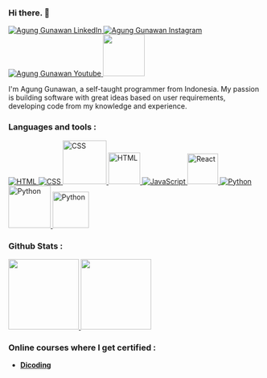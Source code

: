 ### Hi there. 👋
<p align="left">
<!-- LinkedIn -->
<a href="https://www.linkedin.com/in/agunggunawan8/">
  <img alt="Agung Gunawan LinkedIn" src="https://img.shields.io/badge/-Linkedin-0A66C2?style=flat-square&logo=Linkedin&logoColor=white" />
</a>
<!-- IG -->
<a href="https://www.instagram.com/a.gunggunawan/">
  <img alt="Agung Gunawan Instagram" src="https://img.shields.io/badge/-Instagram-E4405F?style=flat-square&logo=Instagram&logoColor=white" />
</a>
<!-- Youtube -->
<a href="https://www.youtube.com/@a.gunggunawan/videos">
  <img alt="Agung Gunawan Youtube" src="https://img.shields.io/badge/-Youtube-FF0000?style=flat-square&logo=Youtube&logoColor=white" />
</a>
<!-- Visitors -->
<a href="#">
  <img src="https://api.visitorbadge.io/api/VisitorHit?user=insomniagung&repo=github-visitors-badge&labelColor=black&countColor=green" width="83px" />
</a>
</p>

I'm Agung Gunawan, a self-taught programmer from Indonesia. My passion is building software with great ideas based on user requirements, developing code from my knowledge and experience.

### Languages and tools :
<p align="left">
<!-- HTML -->
<a href="https://github.com/insomniagung?tab=repositories"><img alt="HTML" src="https://img.shields.io/badge/-HTML-E34F26?style=flat-square&logo=HTML5&logoColor=white">
</a>
<!-- CSS  -->
<a href="https://github.com/insomniagung?tab=repositories"><img alt="CSS" src="https://img.shields.io/badge/-CSS-1572B6?style=flat-square&logo=CSS3&logoColor=white">
</a>
<!-- Bootstrap  -->
<a href="https://github.com/insomniagung?tab=repositories"><img alt="CSS" src="https://img.shields.io/badge/bootstrap-%23563D7C.svg?style=for-the-badge&logo=bootstrap&logoColor=white" width="87px">
</a>
<!-- MySQL -->
<a href="https://github.com/insomniagung?tab=repositories"><img alt="HTML" src="https://img.shields.io/badge/mysql-%2300f.svg?style=for-the-badge&logo=mysql&logoColor=white" width="63px">
</a>
<!-- JavaScript -->
<a href="https://github.com/insomniagung?tab=repositories"><img alt="JavaScript" src="https://img.shields.io/badge/-JavaScript-F7DF1E?style=flat-square&logo=JavaScript&logoColor=white">
</a>
<!-- React -->
<a href="https://github.com/insomniagung?tab=repositories"><img alt="React" src="https://img.shields.io/badge/react-%2320232a.svg?style=for-the-badge&logo=react&logoColor=%2361DAFB" width="61px">
</a>
<!-- Python -->
<a href="https://github.com/insomniagung?tab=repositories"><img alt="Python" src="https://img.shields.io/badge/-Python-3776AB?style=flat-square&logo=Python&logoColor=white">
</a>
<!-- Anaconda -->
<a href="https://github.com/insomniagung?tab=repositories"><img alt="Python" src="https://img.shields.io/badge/Anaconda-%2344A833.svg?style=for-the-badge&logo=anaconda&logoColor=white" width="84px">
</a>
<!-- Jupyter Notebook -->
<a href="https://github.com/insomniagung?tab=repositories"><img alt="Python" src="https://img.shields.io/badge/jupyter-%23FA0F00.svg?style=for-the-badge&logo=jupyter&logoColor=white" width="72px">
</a>
</p>

### Github Stats :
<p align="left">
<a href="https://github.com/insomniagung">
  <img height="140em" src="https://github-readme-stats-eight-theta.vercel.app/api?username=insomniagung&show_icons=true&theme=algolia&include_all_commits=true&count_private=true"/>
  <img height="140em" src="https://github-readme-stats-eight-theta.vercel.app/api/top-langs/?username=insomniagung&layout=compact&langs_count=8&theme=algolia"/>
</a>
</p>

### Online courses where I get certified :
- <a href="https://www.dicoding.com/users/agunggunawan8/academies">**Dicoding**</a>
